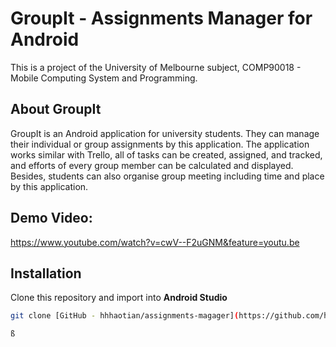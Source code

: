 # 
# GroupIt - Assignments Manager for Android

This is a project of the University of Melbourne subject, COMP90018 - Mobile Computing System and Programming.


## About GroupIt

GroupIt is an Android application for university students. They can manage their individual or group assignments by this application. The application works similar with Trello, all of tasks can be created, assigned, and tracked, and efforts of every group member can be calculated and displayed. Besides, students can also organise group meeting including time and place by this application. 

## Demo Video:
https://www.youtube.com/watch?v=cwV--F2uGNM&feature=youtu.be

## Installation
Clone this repository and import into **Android Studio**
```bash
git clone [GitHub - hhhaotian/assignments-magager](https://github.com/hhhaotian/assignments-magager.git)
```

	ß
